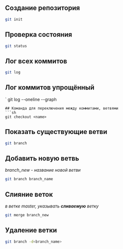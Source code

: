 ## Создание репозитория
```sh
git init
```
## Проверка состояния
```sh
git status
```
## Лог всех коммитов
```sh
git log
```
## Лог коммитов упрощённый
`
git log --oneline --graph
```
## Команда для переключения между коммитами, ветвями
```sh
git checkout <name>
```
## Показать существующие ветви
```sh
git branch
```
## Добавить новую ветвь 
*branch_new - название новой ветви*
```sh
git branch branch_name
```
## Слияние веток 
*в ветке master, указывать **сливаемую** ветку*
```sh
git merge branch_new
```
## Удаление ветки
```sh
git branch -d<branch_name>
```
